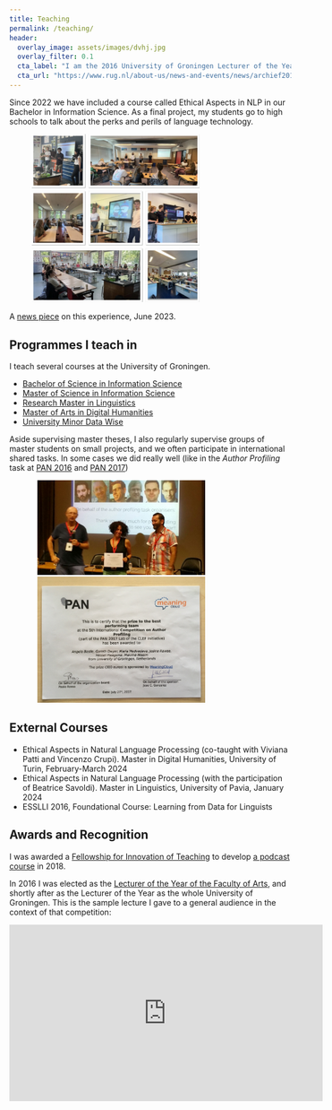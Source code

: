 ```yaml
---
title: Teaching
permalink: /teaching/
header: 
  overlay_image: assets/images/dvhj.jpg
  overlay_filter: 0.1
  cta_label: "I am the 2016 University of Groningen Lecturer of the Year"
  cta_url: "https://www.rug.nl/about-us/news-and-events/news/archief2017/nieuwsberichten/dr.-malvina-nissim-elected-lecturer-of-the-year"
---
```


Since 2022 we have included a course called Ethical Aspects in NLP in our Bachelor in Information Science. As a final project, my students go to high schools to talk about the perks and perils of language technology. 

<img hspace="40" src="/assets/images/schools-ethics-2023.png" alt="cover" width="300"/>

A [news piece](https://www.rug.nl/let/studeren-bij-ons/ik/) on this experience, June 2023.


## Programmes I teach in

I teach several courses at the University of Groningen.
- [Bachelor of Science in Information Science](https://www.rug.nl/bachelors/information-science/?lang=en)
- [Master of Science in Information Science](https://www.rug.nl/masters/information-science/?lang=en)
- [Research Master in Linguistics](https://www.rug.nl/masters/linguistics-research/?lang=en)
- [Master of Arts in Digital Humanities](https://www.rug.nl/masters/digital-humanities/)
- [University Minor Data Wise](https://www.rug.nl/gmw/education/minor/datawise?lang=en) 

Aside supervising master theses, I also regularly supervise groups of master students on small projects, and we often participate in international shared tasks. In some cases we did really well (like in the *Author Profiling* task at [PAN 2016](https://pan.webis.de/clef16/pan16-web/author-profiling.html#award) and [PAN 2017](https://pan.webis.de/clef17/pan17-web/author-profiling.html#award))

<img hspace="50" src="/assets/images/pan.jpg" width="300"/>

<img hspace="50" src="/assets/images/pan2017.jpg" width="300"/>


## External Courses

* Ethical Aspects in Natural Language Processing (co-taught with Viviana Patti and Vincenzo Crupi). Master in Digital Humanities, University of Turin, February-March 2024
* Ethical Aspects in Natural Language Processing (with the participation of Beatrice Savoldi). Master in Linguistics, University of Pavia, January 2024
* ESSLLI 2016, Foundational Course: Learning from Data for Linguists


## Awards and Recognition

I was awarded a [Fellowship for Innovation of Teaching](https://www.rug.nl/about-us/where-do-we-stand/quality-works/fellowships-innovation-teaching/) to develop [a podcast course](/podcast/) in 2018.

In 2016 I was elected as the [Lecturer of the Year of the Faculty of Arts](https://www.rug.nl/let/organization/actueel/nieuwsberichten-2016/2016-12-01-nissim-docent-van-het-jaar?lang=en), and shortly after as the Lecturer of the Year as the whole University of Groningen. 
This is the sample lecture I gave to a general audience in the context of that competition:

<iframe src="https://www.youtube.com/embed/pBYdGZREvtw" width="560" height="315" frameborder="0"> </iframe>
